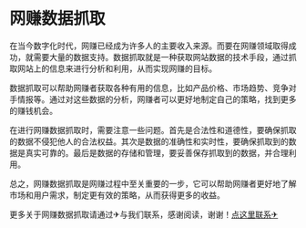 # 网赚数据抓取

在当今数字化时代，网赚已经成为许多人的主要收入来源。而要在网赚领域取得成功，就需要大量的数据支持。数据抓取就是一种获取网站数据的技术手段，通过抓取网站上的信息来进行分析和利用，从而实现网赚的目标。

数据抓取可以帮助网赚者获取各种有用的信息，比如产品价格、市场趋势、竞争对手情报等。通过对这些数据的分析，网赚者可以更好地制定自己的策略，找到更多的赚钱机会。

在进行网赚数据抓取时，需要注意一些问题。首先是合法性和道德性，要确保抓取的数据不侵犯他人的合法权益。其次是数据的准确性和实时性，要确保抓取到的数据是真实可靠的。最后是数据的存储和管理，要妥善保存抓取到的数据，并合理利用。

总之，网赚数据抓取是网赚过程中至关重要的一步，它可以帮助网赚者更好地了解市场和用户需求，制定更有效的策略，从而获得更多的收益。

更多关于网赚数据抓取请通过✈与我们联系，感谢阅读，谢谢！[点这里联系✈](https://w.k02.cc)